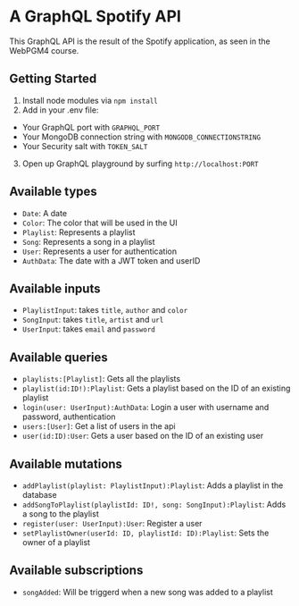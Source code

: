 # A GraphQL Spotify API

This GraphQL API is the result of the Spotify application, as seen in the WebPGM4 course.

## Getting Started

1. Install node modules via `npm install`
2. Add in your .env file:
  - Your GraphQL port with `GRAPHQL_PORT`
  - Your MongoDB connection string with `MONGODB_CONNECTIONSTRING`
  - Your Security salt with `TOKEN_SALT`
3. Open up GraphQL playground by surfing `http://localhost:PORT`

## Available types
- `Date`: A date
- `Color`: The color that will be used in the UI
- `Playlist`: Represents a playlist
- `Song`: Represents a song in a playlist
- `User`: Represents a user for authentication
- `AuthData`: The date with a JWT token and userID

## Available inputs
- `PlaylistInput`: takes `title`, `author` and `color`
- `SongInput`: takes `title`, `artist` and `url`
- `UserInput`: takes `email` and `password`

## Available queries
- `playlists:[Playlist]`: Gets all the playlists
- `playlist(id:ID!):Playlist`: Gets a playlist based on the ID of an existing playlist
- `login(user: UserInput):AuthData`: Login a user with username and password, authentication
- `users:[User]`: Get a list of users in the api
- `user(id:ID):User`: Gets a user based on the ID of an existing user

## Available mutations
- `addPlaylist(playlist: PlaylistInput):Playlist`: Adds a playlist in the database
- `addSongToPlaylist(playlistId: ID!, song: SongInput):Playlist`: Adds a song to the playlist
- `register(user: UserInput):User`: Register a user
- `setPlaylistOwner(userId: ID, playlistId: ID):Playlist`: Sets the owner of a playlist

## Available subscriptions
- `songAdded`: Will be triggerd when a new song was added to a playlist
